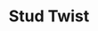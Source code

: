 ---
title: 'Stud Twist'
icon: icon.png
redirect: 'techs/collections/rotations/function:stud_twist'

content:
    items: 
        - '@taxonomy.function': 'stud_twist'
    filter:
        published: true
        type: 'tech' 
---